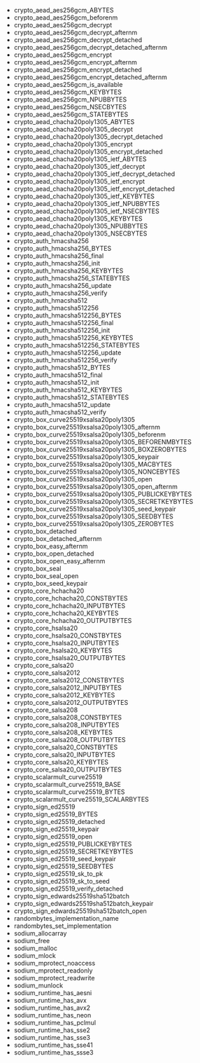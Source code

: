   * crypto_aead_aes256gcm_ABYTES
  * crypto_aead_aes256gcm_beforenm
  * crypto_aead_aes256gcm_decrypt
  * crypto_aead_aes256gcm_decrypt_afternm
  * crypto_aead_aes256gcm_decrypt_detached
  * crypto_aead_aes256gcm_decrypt_detached_afternm
  * crypto_aead_aes256gcm_encrypt
  * crypto_aead_aes256gcm_encrypt_afternm
  * crypto_aead_aes256gcm_encrypt_detached
  * crypto_aead_aes256gcm_encrypt_detached_afternm
  * crypto_aead_aes256gcm_is_available
  * crypto_aead_aes256gcm_KEYBYTES
  * crypto_aead_aes256gcm_NPUBBYTES
  * crypto_aead_aes256gcm_NSECBYTES
  * crypto_aead_aes256gcm_STATEBYTES
  * crypto_aead_chacha20poly1305_ABYTES
  * crypto_aead_chacha20poly1305_decrypt
  * crypto_aead_chacha20poly1305_decrypt_detached
  * crypto_aead_chacha20poly1305_encrypt
  * crypto_aead_chacha20poly1305_encrypt_detached
  * crypto_aead_chacha20poly1305_ietf_ABYTES
  * crypto_aead_chacha20poly1305_ietf_decrypt
  * crypto_aead_chacha20poly1305_ietf_decrypt_detached
  * crypto_aead_chacha20poly1305_ietf_encrypt
  * crypto_aead_chacha20poly1305_ietf_encrypt_detached
  * crypto_aead_chacha20poly1305_ietf_KEYBYTES
  * crypto_aead_chacha20poly1305_ietf_NPUBBYTES
  * crypto_aead_chacha20poly1305_ietf_NSECBYTES
  * crypto_aead_chacha20poly1305_KEYBYTES
  * crypto_aead_chacha20poly1305_NPUBBYTES
  * crypto_aead_chacha20poly1305_NSECBYTES
  * crypto_auth_hmacsha256
  * crypto_auth_hmacsha256_BYTES
  * crypto_auth_hmacsha256_final
  * crypto_auth_hmacsha256_init
  * crypto_auth_hmacsha256_KEYBYTES
  * crypto_auth_hmacsha256_STATEBYTES
  * crypto_auth_hmacsha256_update
  * crypto_auth_hmacsha256_verify
  * crypto_auth_hmacsha512
  * crypto_auth_hmacsha512256
  * crypto_auth_hmacsha512256_BYTES
  * crypto_auth_hmacsha512256_final
  * crypto_auth_hmacsha512256_init
  * crypto_auth_hmacsha512256_KEYBYTES
  * crypto_auth_hmacsha512256_STATEBYTES
  * crypto_auth_hmacsha512256_update
  * crypto_auth_hmacsha512256_verify
  * crypto_auth_hmacsha512_BYTES
  * crypto_auth_hmacsha512_final
  * crypto_auth_hmacsha512_init
  * crypto_auth_hmacsha512_KEYBYTES
  * crypto_auth_hmacsha512_STATEBYTES
  * crypto_auth_hmacsha512_update
  * crypto_auth_hmacsha512_verify
  * crypto_box_curve25519xsalsa20poly1305
  * crypto_box_curve25519xsalsa20poly1305_afternm
  * crypto_box_curve25519xsalsa20poly1305_beforenm
  * crypto_box_curve25519xsalsa20poly1305_BEFORENMBYTES
  * crypto_box_curve25519xsalsa20poly1305_BOXZEROBYTES
  * crypto_box_curve25519xsalsa20poly1305_keypair
  * crypto_box_curve25519xsalsa20poly1305_MACBYTES
  * crypto_box_curve25519xsalsa20poly1305_NONCEBYTES
  * crypto_box_curve25519xsalsa20poly1305_open
  * crypto_box_curve25519xsalsa20poly1305_open_afternm
  * crypto_box_curve25519xsalsa20poly1305_PUBLICKEYBYTES
  * crypto_box_curve25519xsalsa20poly1305_SECRETKEYBYTES
  * crypto_box_curve25519xsalsa20poly1305_seed_keypair
  * crypto_box_curve25519xsalsa20poly1305_SEEDBYTES
  * crypto_box_curve25519xsalsa20poly1305_ZEROBYTES
  * crypto_box_detached
  * crypto_box_detached_afternm
  * crypto_box_easy_afternm
  * crypto_box_open_detached
  * crypto_box_open_easy_afternm
  * crypto_box_seal
  * crypto_box_seal_open
  * crypto_box_seed_keypair
  * crypto_core_hchacha20
  * crypto_core_hchacha20_CONSTBYTES
  * crypto_core_hchacha20_INPUTBYTES
  * crypto_core_hchacha20_KEYBYTES
  * crypto_core_hchacha20_OUTPUTBYTES
  * crypto_core_hsalsa20
  * crypto_core_hsalsa20_CONSTBYTES
  * crypto_core_hsalsa20_INPUTBYTES
  * crypto_core_hsalsa20_KEYBYTES
  * crypto_core_hsalsa20_OUTPUTBYTES
  * crypto_core_salsa20
  * crypto_core_salsa2012
  * crypto_core_salsa2012_CONSTBYTES
  * crypto_core_salsa2012_INPUTBYTES
  * crypto_core_salsa2012_KEYBYTES
  * crypto_core_salsa2012_OUTPUTBYTES
  * crypto_core_salsa208
  * crypto_core_salsa208_CONSTBYTES
  * crypto_core_salsa208_INPUTBYTES
  * crypto_core_salsa208_KEYBYTES
  * crypto_core_salsa208_OUTPUTBYTES
  * crypto_core_salsa20_CONSTBYTES
  * crypto_core_salsa20_INPUTBYTES
  * crypto_core_salsa20_KEYBYTES
  * crypto_core_salsa20_OUTPUTBYTES
  * crypto_scalarmult_curve25519
  * crypto_scalarmult_curve25519_BASE
  * crypto_scalarmult_curve25519_BYTES
  * crypto_scalarmult_curve25519_SCALARBYTES
  * crypto_sign_ed25519
  * crypto_sign_ed25519_BYTES
  * crypto_sign_ed25519_detached
  * crypto_sign_ed25519_keypair
  * crypto_sign_ed25519_open
  * crypto_sign_ed25519_PUBLICKEYBYTES
  * crypto_sign_ed25519_SECRETKEYBYTES
  * crypto_sign_ed25519_seed_keypair
  * crypto_sign_ed25519_SEEDBYTES
  * crypto_sign_ed25519_sk_to_pk
  * crypto_sign_ed25519_sk_to_seed
  * crypto_sign_ed25519_verify_detached
  * crypto_sign_edwards25519sha512batch
  * crypto_sign_edwards25519sha512batch_keypair
  * crypto_sign_edwards25519sha512batch_open
  * randombytes_implementation_name
  * randombytes_set_implementation
  * sodium_allocarray
  * sodium_free
  * sodium_malloc
  * sodium_mlock
  * sodium_mprotect_noaccess
  * sodium_mprotect_readonly
  * sodium_mprotect_readwrite
  * sodium_munlock
  * sodium_runtime_has_aesni
  * sodium_runtime_has_avx
  * sodium_runtime_has_avx2
  * sodium_runtime_has_neon
  * sodium_runtime_has_pclmul
  * sodium_runtime_has_sse2
  * sodium_runtime_has_sse3
  * sodium_runtime_has_sse41
  * sodium_runtime_has_ssse3